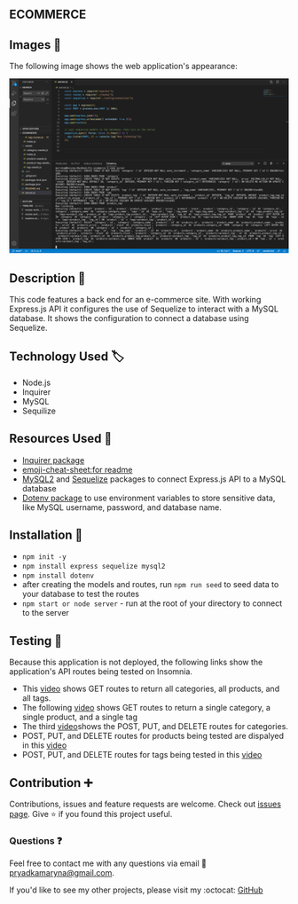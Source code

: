 ## ECOMMERCE

## Images :camera_flash:

The following image shows the web application's appearance:

![Screenshot](config/Screenshot1.png)

## Description :page_with_curl:

This code features a back end for an e-commerce site.
With working Express.js API it configures the use of Sequelize to interact with a MySQL database.
It shows the configuration to connect a database using Sequelize.

## Technology Used :label: 

* Node.js
* Inquirer
* MySQL
* Sequilize

## Resources Used :wrench: 

* [Inquirer package](https://www.npmjs.com/package/inquirer)
* [emoji-cheat-sheet:for readme](https://github.com/ikatyang/emoji-cheat-sheet)
* [MySQL2](https://www.npmjs.com/package/mysql2) and [Sequelize](https://www.npmjs.com/package/sequelize) packages to connect Express.js API to a MySQL database 
* [Dotenv package](https://www.npmjs.com/package/dotenv) to use environment variables to store sensitive data, like MySQL username, password, and database name.

## Installation :electric_plug:

* `npm init -y`
* `npm install express sequelize mysql2`
* `npm install dotenv`
* after creating the models and routes, run `npm run seed` to seed data to your database to test the routes
* `npm start or node server` - run  at the root of your directory to connect to the server


## Testing :repeat_one:

Because this application is not deployed, the following links show the application's API routes being tested on Insomnia. 

* This [video](https://drive.google.com/file/d/15kpfca78XXseM011_AXl34B-WiZMyQp-/view)
shows GET routes to return all categories, all products, and all tags.
* The following [video](https://drive.google.com/file/d/1A_32jkjX5jEfl4QrGSs6bMwboJfS0N4i/view)
shows GET routes to return a single category, a single product, and a single tag
* The third [video](https://drive.google.com/file/d/1YNSR718lkGGNgQdnbATdt51aeY7xBswk/view)shows the POST, PUT, and DELETE routes for categories.
* POST, PUT, and DELETE routes for products being tested are dispalyed in this [video](https://drive.google.com/file/d/18rYi1MCW1O4e7tJvNXTi3AVrwHaw2FPh/view)
* POST, PUT, and DELETE routes for tags being tested in this [video](https://drive.google.com/file/d/1TzqjYtO4W_jtaxbQ_ln38KeKfa_nHnUY/view)


## Contribution :heavy_plus_sign: 

Contributions, issues and feature requests are welcome. 
Check out [issues page](https://github.com/MarynaPR/e-commerce-back-end/issues). 
Give :star: if you found this project useful. 

### Questions :question: 
Feel free to contact me with any questions via email :e-mail: pryadkamaryna@gmail.com. 
  
If you'd like to see my other projects, please visit my :octocat: 
[GitHub](https://github.com/MarynaPR?tab=repositories)
